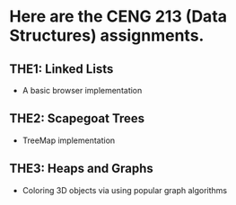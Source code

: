 # Here are the CENG 213 (Data Structures) assignments.
## THE1: Linked Lists
- A basic browser implementation
## THE2: Scapegoat Trees
- TreeMap implementation
## THE3: Heaps and Graphs
- Coloring 3D objects via using popular graph algorithms

